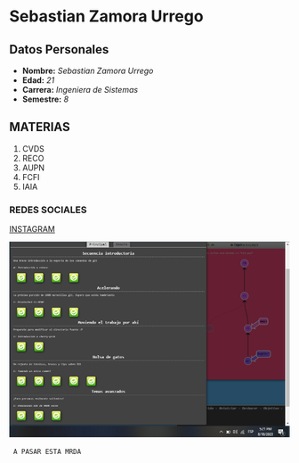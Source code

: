 # Sebastian Zamora Urrego

## Datos Personales

> 
  * **Nombre:** _Sebastian Zamora Urrego_
  * **Edad:** _21_
  * **Carrera:** _Ingeniera de Sistemas_
  * **Semestre:** _8_
>

## MATERIAS
   1. CVDS
   2. RECO
   3. AUPN
   4. FCFI
   5. IAIA

### REDES SOCIALES
   [INSTAGRAM](https://instagram.com/sebzaur?igshid=MmU2YjMzNjRlOQ==)


![](principal.png)


```
 A PASAR ESTA MRDA
```
